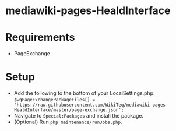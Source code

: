 # mediawiki-pages-HealdInterface

# Requirements

* PageExchange

# Setup

* Add the following to the bottom of your LocalSettings.php: `$wgPageExchangePackageFiles[] = 'https://raw.githubusercontent.com/WikiTeq/mediawiki-pages-HealdInterface/master/page-exchange.json';`
* Navigate to `Special:Packages` and install the package.
* (Optional) Run `php maintenance/runJobs.php`.
